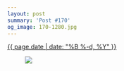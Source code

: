 ```yaml
---
layout: post
summary: 'Post #170'
og_image: 170-1280.jpg
---
```


<p>
 <time>
  <a href="/170">
   {{ page.date | date: "%B %-d, %Y" }}
  </a>
 </time>
 <a href="/170">
  <figure data-taken="11/10/2013">
   <img sizes="(min-width: 700px) 50vw, calc(100vw - 2rem)" src="{{ site.assets_url }}/170-640.jpg" srcset="{{ site.assets_url }}/170-1280.jpg 1280w, {{ site.assets_url }}/170-960.jpg 960w, {{ site.assets_url }}/170-640.jpg 640w, {{ site.assets_url }}/170-320.jpg 320w"/>
  </figure>
 </a>
</p>
